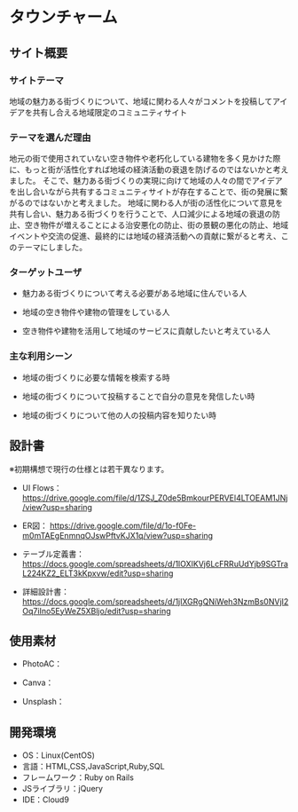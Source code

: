# タウンチャーム

## サイト概要

### サイトテーマ

地域の魅力ある街づくりについて、地域に関わる人々がコメントを投稿してアイデアを共有し合える地域限定のコミュニティサイト

### テーマを選んだ理由

地元の街で使用されていない空き物件や老朽化している建物を多く見かけた際に、もっと街が活性化すれば地域の経済活動の衰退を防げるのではないかと考えました。
そこで、魅力ある街づくりの実現に向けて地域の人々の間でアイデアを出し合いながら共有するコミュニティサイトが存在することで、街の発展に繋がるのではないかと考えました。
地域に関わる人が街の活性化について意見を共有し合い、魅力ある街づくりを行うことで、人口減少による地域の衰退の防止、空き物件が増えることによる治安悪化の防止、街の景観の悪化の防止、地域イベントや交流の促進、最終的には地域の経済活動への貢献に繋がると考え、このテーマにしました。
​
### ターゲットユーザ

- 魅力ある街づくりについて考える必要がある地域に住んでいる人

- 地域の空き物件や建物の管理をしている人

- 空き物件や建物を活用して地域のサービスに貢献したいと考えている人
​
### 主な利用シーン

- 地域の街づくりに必要な情報を検索する時

- 地域の街づくりについて投稿することで自分の意見を発信したい時

- 地域の街づくりについて他の人の投稿内容を知りたい時
​
## 設計書

※初期構想で現行の仕様とは若干異なります。

- UI Flows：
  https://drive.google.com/file/d/1ZSJ_Z0de5BmkourPERVEl4LTOEAM1JNj/view?usp=sharing

- ER図：
  https://drive.google.com/file/d/1o-f0Fe-m0mTAEgEnmnqOJswPftvKJX1q/view?usp=sharing

- テーブル定義書：
  https://docs.google.com/spreadsheets/d/1lOXIKVj6LcFRRuUdYjb9SGTraL224KZ2_ELT3kKpxvw/edit?usp=sharing

- 詳細設計書：
　https://docs.google.com/spreadsheets/d/1jIXGRgQNiWeh3NzmBs0NVjI2Oq7iIno5EyWeZ5XBljo/edit?usp=sharing

## 使用素材

- PhotoAC：

- Canva：

- Unsplash：
​
## 開発環境
- OS：Linux(CentOS)
- 言語：HTML,CSS,JavaScript,Ruby,SQL
- フレームワーク：Ruby on Rails
- JSライブラリ：jQuery
- IDE：Cloud9